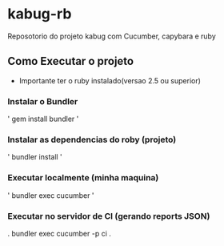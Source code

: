 # kabug-rb
Reposotorio do projeto kabug com Cucumber, capybara e ruby

## Como Executar o projeto

* Importante ter o ruby instalado(versao 2.5 ou superior)

### Instalar o Bundler
'
 gem install bundler
 '
 
 ### Instalar as dependencias do roby (projeto)
 '
 bundler install
 '
 ### Executar localmente (minha maquina)
 '
 bundler exec cucumber
 '
 
 ### Executar no servidor de CI (gerando reports JSON)
 .
 bundler exec cucumber -p ci
 .
